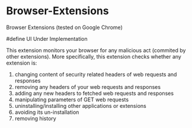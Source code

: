 # Browser-Extensions
Browser Extensions (tested on Google Chrome)


#define UI Under Implementation

This extension monitors your browser for any malicious act (commited by other extensions). More specifically, 
this extension checks whether any extension is:

1) changing content of security related headers of web requests and responses
2) removing any headers of your web requests and responses
3) adding any new headers to fetched web requests and responses
4) manipulating parameters of GET web requests
5) uninstalling/installing other applications or extensions
6) avoiding its un-installation
7) removing history
